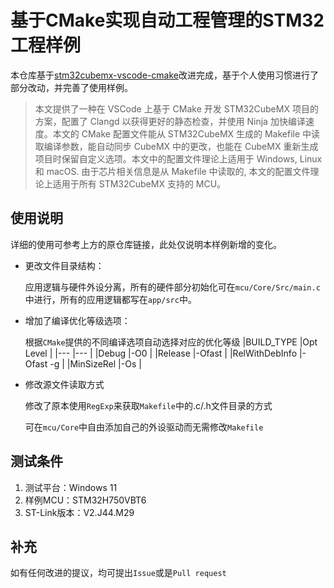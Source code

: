 # 基于CMake实现自动工程管理的STM32工程样例

本仓库基于[stm32cubemx-vscode-cmake](https://github.com/Duanyll/stm32cubemx-vscode-cmake)改进完成，基于个人使用习惯进行了部分改动，并完善了使用样例。

> 本文提供了一种在 VSCode 上基于 CMake 开发 STM32CubeMX 项目的方案，配置了 Clangd 以获得更好的静态检查，并使用 Ninja 加快编译速度。本文的 CMake 配置文件能从 STM32CubeMX 生成的 Makefile 中读取编译参数，能自动同步 CubeMX 中的更改，也能在 CubeMX 重新生成项目时保留自定义选项。本文中的配置文件理论上适用于 Windows, Linux 和 macOS. 由于芯片相关信息是从 Makefile 中读取的, 本文的配置文件理论上适用于所有 STM32CubeMX 支持的 MCU。

## 使用说明

详细的使用可参考上方的原仓库链接，此处仅说明本样例新增的变化。

- 更改文件目录结构：

    应用逻辑与硬件外设分离，所有的硬件部分初始化可在`mcu/Core/Src/main.c`中进行，所有的应用逻辑都写在`app/src`中。

- 增加了编译优化等级选项：

    根据`CMake`提供的不同编译选项自动选择对应的优化等级
    |BUILD_TYPE     |Opt Level  |
    |---            |---        |
    |Debug          |-O0        |
    |Release        |-Ofast     |
    |RelWithDebInfo |-Ofast -g  |
    |MinSizeRel     |-Os        |

- 修改源文件读取方式

    修改了原本使用`RegExp`来获取`Makefile`中的.c/.h文件目录的方式
    
    可在`mcu/Core`中自由添加自己的外设驱动而无需修改`Makefile`

## 测试条件

1. 测试平台：Windows 11
2. 样例MCU：STM32H750VBT6
3. ST-Link版本：V2.J44.M29

## 补充

如有任何改进的提议，均可提出`Issue`或是`Pull request`